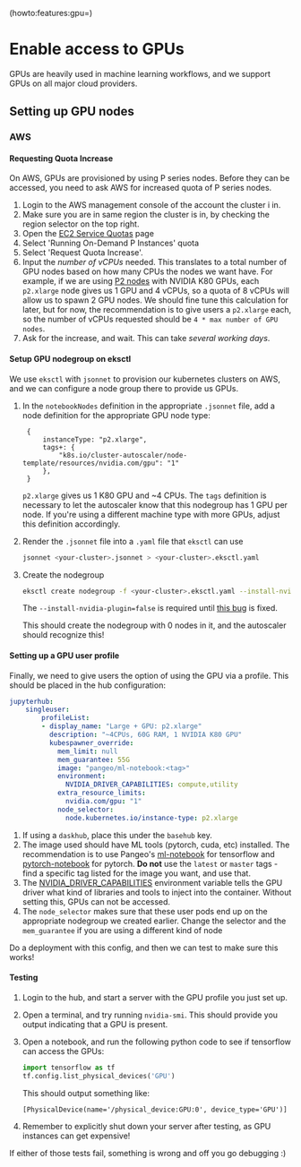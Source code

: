 (howto:features:gpu=)
# Enable access to GPUs

GPUs are heavily used in machine learning workflows, and we support
GPUs on all major cloud providers.

## Setting up GPU nodes

### AWS

#### Requesting Quota Increase

On AWS, GPUs are provisioned by using P series nodes. Before they
can be accessed, you need to ask AWS for increased quota of P
series nodes.

1. Login to the AWS management console of the account the cluster i
   in.
2. Make sure you are in same region the cluster is in, by checking the
   region selector on the top right.
3. Open the [EC2 Service Quotas](https://us-west-2.console.aws.amazon.com/servicequotas/home/services/ec2/quotas)
   page
4. Select 'Running On-Demand P Instances' quota
5. Select 'Request Quota Increase'.
6. Input the *number of vCPUs* needed. This translates to a total
   number of GPU nodes based on how many CPUs the nodes we want have.
   For example, if we are using [P2 nodes](https://aws.amazon.com/ec2/instance-types/p2/)
   with NVIDIA K80 GPUs, each `p2.xlarge` node gives us 1 GPU and
   4 vCPUs, so a quota of 8 vCPUs will allow us to spawn 2 GPU nodes.
   We should fine tune this calculation for later, but for now, the
   recommendation is to give users a `p2.xlarge` each, so the number
   of vCPUs requested should be `4 * max number of GPU nodes`.
7. Ask for the increase, and wait. This can take *several working days*.

#### Setup GPU nodegroup on eksctl

We use `eksctl` with `jsonnet` to provision our kubernetes clusters on
AWS, and we can configure a node group there to provide us GPUs.

1. In the `notebookNodes` definition in the appropriate `.jsonnet` file,
   add a node definition for the appropriate GPU node type:


   ```
    {
        instanceType: "p2.xlarge",
        tags+: {
            "k8s.io/cluster-autoscaler/node-template/resources/nvidia.com/gpu": "1"
        },
    }
   ```

   `p2.xlarge` gives us 1 K80 GPU and ~4 CPUs. The `tags` definition
   is necessary to let the autoscaler know that this nodegroup has
   1 GPU per node. If you're using a different machine type with
   more GPUs, adjust this definition accordingly.

2. Render the `.jsonnet` file into a `.yaml` file that `eksctl` can use

   ```bash
   jsonnet <your-cluster>.jsonnet > <your-cluster>.eksctl.yaml
   ```

3. Create the nodegroup

   ```bash
   eksctl create nodegroup -f <your-cluster>.eksctl.yaml --install-nvidia-plugin=false
   ```

   The `--install-nvidia-plugin=false` is required until
   [this bug](https://github.com/weaveworks/eksctl/issues/5277)
   is fixed.

   This should create the nodegroup with 0 nodes in it, and the
   autoscaler should recognize this!

#### Setting up a GPU user profile

Finally, we need to give users the option of using the GPU via
a profile. This should be placed in the hub configuration:

```yaml
jupyterhub:
    singleuser:
        profileList:
        - display_name: "Large + GPU: p2.xlarge"
          description: "~4CPUs, 60G RAM, 1 NVIDIA K80 GPU"
          kubespawner_override:
            mem_limit: null
            mem_guarantee: 55G
            image: "pangeo/ml-notebook:<tag>"
            environment:
              NVIDIA_DRIVER_CAPABILITIES: compute,utility
            extra_resource_limits:
              nvidia.com/gpu: "1"
            node_selector:
              node.kubernetes.io/instance-type: p2.xlarge
```

1. If using a `daskhub`, place this under the `basehub` key.
2. The image used should have ML tools (pytorch, cuda, etc)
   installed. The recommendation is to use Pangeo's
   [ml-notebook](https://hub.docker.com/r/pangeo/ml-notebook)
   for tensorflow and [pytorch-notebook](https://hub.docker.com/r/pangeo/pytorch-notebook)
   for pytorch. **Do not** use the `latest` or `master` tags - find
   a specific tag listed for the image you want, and use that.
3. The [NVIDIA_DRIVER_CAPABILITIES](https://docs.nvidia.com/datacenter/cloud-native/container-toolkit/user-guide.html#driver-capabilities)
   environment variable tells the GPU driver what kind of libraries
   and tools to inject into the container. Without setting this,
   GPUs can not be accessed.
4. The `node_selector` makes sure that these user pods end up on
   the appropriate nodegroup we created earlier. Change the selector
   and the `mem_guarantee` if you are using a different kind of node

Do a deployment with this config, and then we can test to make sure
this works!

#### Testing

1. Login to the hub, and start a server with the GPU profile you
   just set up.
2. Open a terminal, and try running `nvidia-smi`. This should provide
   you output indicating that a GPU is present.
3. Open a notebook, and run the following python code to see if
   tensorflow can access the GPUs:

   ```python
   import tensorflow as tf
   tf.config.list_physical_devices('GPU')
   ```

   This should output something like:

   ```
   [PhysicalDevice(name='/physical_device:GPU:0', device_type='GPU')]
   ```
4. Remember to explicitly shut down your server after testing,
   as GPU instances can get expensive!

If either of those tests fail, something is wrong and off you go debugging :)